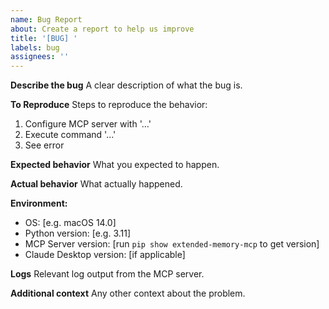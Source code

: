 ```yaml
---
name: Bug Report
about: Create a report to help us improve
title: '[BUG] '
labels: bug
assignees: ''
---
```


**Describe the bug**
A clear description of what the bug is.

**To Reproduce**
Steps to reproduce the behavior:
1. Configure MCP server with '...'
2. Execute command '...'
3. See error

**Expected behavior**
What you expected to happen.

**Actual behavior**
What actually happened.

**Environment:**
- OS: [e.g. macOS 14.0]
- Python version: [e.g. 3.11]
- MCP Server version: [run `pip show extended-memory-mcp` to get version]
- Claude Desktop version: [if applicable]

**Logs**
Relevant log output from the MCP server.

**Additional context**
Any other context about the problem.
